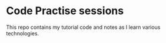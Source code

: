 # Code Practise sessions
This repo contains my tutorial code and notes as I learn various technologies.
